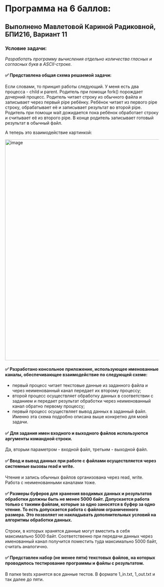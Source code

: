 # Программа на 6 баллов:

## Выполнено Мавлетовой Кариной Радиковной, БПИ216, Вариант 11
### Условие задачи:
*Разработать программу вычисления отдельно количества гласных и согласных букв в ASCII-строке.*


#### :white_check_mark: Представлена общая схема решаемой задачи:
Если словами, то принцип работы следующий. У меня есть два процесса - child и parent. Родитель при помощи fork() порождает дочерний процесс. Родитель читает строку из обычного файла и записывает через первый pipe ребёнку. Ребёнок читает из первого pipe строку, обрабатывает её и записывает результат во второй pipe. Родитель при помощи wait дожидается пока ребёнок обработает строку и считывает её из второго pipe. В конце родитель записывает готовый результат в обычный файл.

А теперь это взаимодействие картинкой:

<img width="721" alt="image" src="https://user-images.githubusercontent.com/115434090/224700188-1eeacc54-66b3-4567-b122-928f0f980b53.png">

#### :white_check_mark: Разработано консольное приложение, использующее именованные каналы, обеспечивающее взаимодействие по следующей схеме:
+  первый процесс читает текстовые данные из заданного файла и через неименованный канал передает их второму процессу;
+ второй процесс осуществляет обработку данных в соответствии с заданием и передает результат обработки через неименованный канал обратно первому процессу;
+ первый процесс осуществляет вывод данных в заданный файл.
Именно эта схема подробно описана выше конкретно для моей задачи.

#### :white_check_mark: Для задания имен входного и выходного файлов используются аргументы командной строки.
Да, вторым параметром - входной файл, третьим - выходной файл.

#### :white_check_mark: Ввод и вывод данных при работе с файлами осуществляется через системные вызовы read и write.
Чтение и запись обычных файлов организована через read, write. Работа с неименованными каналами тоже.

#### :white_check_mark: Размеры буферов для хранения вводимых данных и результатов обработки должны быть не менее 5000 байт. Допускается работа только с такими файлам, которые за одно заносятся в буфер за одно чтение. То есть допускается работа с файлом ограниченного размера. Это позволяет не накладывать дополнительных условий на алгоритмы обработки данных.

Строки, в которых хранятся данные могут вместить в себя максимально 5000 байт. Соответственно при передачи данных через именованный канал получится поместить туда максимально 5000 байт, считать аналогично.

#### :white_check_mark: Представлен набор (не менее пяти) текстовых файлов, на которых проводилось тестирование программы и файлы с результатом.
В папке tests хранятся все данные тестов. В формате 1_in.txt, 1_out.txt и так далее до пяти.



